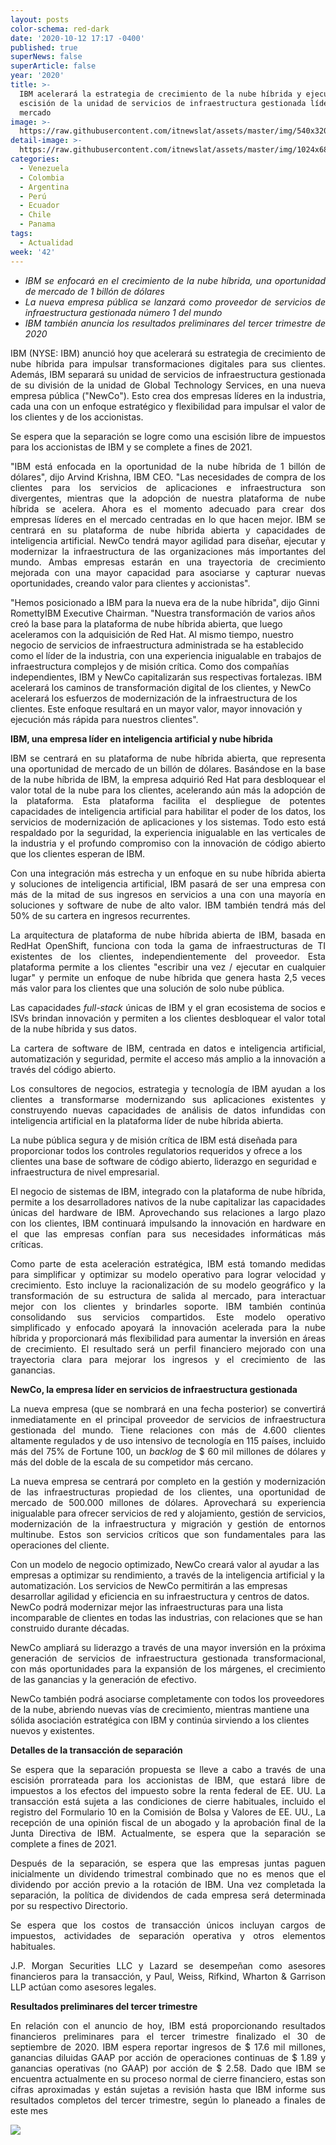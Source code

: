 ```yaml
---
layout: posts
color-schema: red-dark
date: '2020-10-12 17:17 -0400'
published: true
superNews: false
superArticle: false
year: '2020'
title: >-
  IBM acelerará la estrategia de crecimiento de la nube híbrida y ejecutará la
  escisión de la unidad de servicios de infraestructura gestionada líder del
  mercado
image: >-
  https://raw.githubusercontent.com/itnewslat/assets/master/img/540x320/IBM-sede-p.jpg
detail-image: >-
  https://raw.githubusercontent.com/itnewslat/assets/master/img/1024x680/IBM-sede-g.jpg
categories:
  - Venezuela
  - Colombia
  - Argentina
  - Perú
  - Ecuador
  - Chile
  - Panama
tags:
  - Actualidad
week: '42'
---
```

<ul style="text-align: justify;">
	<li><em>IBM se enfocará en el crecimiento de la nube híbrida, una oportunidad de mercado de 1 billón de dólares</em></li>
	<li><em>La nueva empresa pública se lanzará como proveedor de servicios de infraestructura gestionada número 1 del mundo</em></li>
	<li><em>IBM también anuncia los resultados preliminares del tercer trimestre de 2020</em></li>
</ul>
<p style="text-align: justify;">IBM (NYSE: IBM) anunció hoy que acelerará su estrategia de crecimiento de nube híbrida para impulsar transformaciones digitales para sus clientes. Además, IBM separará su unidad de servicios de infraestructura gestionada de su división de la unidad de Global Technology Services, en una nueva empresa pública ("NewCo"). Esto crea dos empresas líderes en la industria, cada una con un enfoque estratégico y flexibilidad para impulsar el valor de los clientes y de los accionistas.</p>
<p style="text-align: justify;">Se espera que la separación se logre como una escisión libre de impuestos para los accionistas de IBM y se complete a fines de 2021.</p>
<p style="text-align: justify;">"IBM está enfocada en la oportunidad de la nube híbrida de 1 billón de dólares", dijo Arvind Krishna, IBM CEO. "Las necesidades de compra de los clientes para los servicios de aplicaciones e infraestructura son divergentes, mientras que la adopción de nuestra plataforma de nube híbrida se acelera. Ahora es el momento adecuado para crear dos empresas líderes en el mercado centradas en lo que hacen mejor. IBM se centrará en su plataforma de nube híbrida abierta y capacidades de inteligencia artificial. NewCo tendrá mayor agilidad para diseñar, ejecutar y modernizar la infraestructura de las organizaciones más importantes del mundo. Ambas empresas estarán en una trayectoria de crecimiento mejorada con una mayor capacidad para asociarse y capturar nuevas oportunidades, creando valor para clientes y accionistas".

"Hemos posicionado a IBM para la nueva era de la nube híbrida", dijo Ginni RomettyIBM Executive Chairman. "Nuestra transformación de varios años creó la base para la plataforma de nube híbrida abierta, que luego aceleramos con la adquisición de Red Hat. Al mismo tiempo, nuestro negocio de servicios de infraestructura administrada se ha establecido como el líder de la industria, con una experiencia inigualable en trabajos de infraestructura complejos y de misión crítica. Como dos compañías independientes, IBM y NewCo capitalizarán sus respectivas fortalezas. IBM acelerará los caminos de transformación digital de los clientes, y NewCo acelerará los esfuerzos de modernización de la infraestructura de los clientes. Este enfoque resultará en un mayor valor, mayor innovación y ejecución más rápida para nuestros clientes".

<strong>IBM, una empresa líder en inteligencia artificial y nube híbrida</strong></p>
<p style="text-align: justify;">IBM se centrará en su plataforma de nube híbrida abierta, que representa una oportunidad de mercado de un billón de dólares. Basándose en la base de la nube híbrida de IBM, la empresa adquirió Red Hat para desbloquear el valor total de la nube para los clientes, acelerando aún más la adopción de la plataforma. Esta plataforma facilita el despliegue de potentes capacidades de inteligencia artificial para habilitar el poder de los datos, los servicios de modernización de aplicaciones y los sistemas. Todo esto está respaldado por la seguridad, la experiencia inigualable en las verticales de la industria y el profundo compromiso con la innovación de código abierto que los clientes esperan de IBM.</p>
<p style="text-align: justify;">Con una integración más estrecha y un enfoque en su nube híbrida abierta y soluciones de inteligencia artificial, IBM pasará de ser una empresa con más de la mitad de sus ingresos en servicios a una con una mayoría en soluciones y software de nube de alto valor. IBM también tendrá más del 50% de su cartera en ingresos recurrentes.</p>
<p style="text-align: justify;">La arquitectura de plataforma de nube híbrida abierta de IBM, basada en RedHat OpenShift, funciona con toda la gama de infraestructuras de TI existentes de los clientes, independientemente del proveedor. Esta plataforma permite a los clientes "escribir una vez / ejecutar en cualquier lugar" y permite un enfoque de nube híbrida que genera hasta 2,5 veces más valor para los clientes que una solución de solo nube pública.</p>
<p style="text-align: justify;">Las capacidades <em>full-stack </em>únicas de IBM y el gran ecosistema de socios e ISVs brindan innovación y permiten a los clientes desbloquear el valor total de la nube híbrida y sus datos.</p>
<p style="text-align: justify;">La cartera de software de IBM, centrada en datos e inteligencia artificial, automatización y seguridad, permite el acceso más amplio a la innovación a través del código abierto.</p>
<p style="text-align: justify;">Los consultores de negocios, estrategia y tecnología de IBM ayudan a los clientes a transformarse modernizando sus aplicaciones existentes y construyendo nuevas capacidades de análisis de datos infundidas con inteligencia artificial en la plataforma líder de nube híbrida abierta.

La nube pública segura y de misión crítica de IBM está diseñada para proporcionar todos los controles regulatorios requeridos y ofrece a los clientes una base de software de código abierto, liderazgo en seguridad e infraestructura de nivel empresarial.</p>
<p style="text-align: justify;">El negocio de sistemas de IBM, integrado con la plataforma de nube híbrida, permite a los desarrolladores nativos de la nube capitalizar las capacidades únicas del hardware de IBM. Aprovechando sus relaciones a largo plazo con los clientes, IBM continuará impulsando la innovación en hardware en el que las empresas confían para sus necesidades informáticas más críticas.</p>
<p style="text-align: justify;">Como parte de esta aceleración estratégica, IBM está tomando medidas para simplificar y optimizar su modelo operativo para lograr velocidad y crecimiento. Esto incluye la racionalización de su modelo geográfico y la transformación de su estructura de salida al mercado, para interactuar mejor con los clientes y brindarles soporte. IBM también continúa consolidando sus servicios compartidos. Este modelo operativo simplificado y enfocado apoyará la innovación acelerada para la nube híbrida y proporcionará más flexibilidad para aumentar la inversión en áreas de crecimiento. El resultado será un perfil financiero mejorado con una trayectoria clara para mejorar los ingresos y el crecimiento de las ganancias.

<strong>NewCo, la empresa líder en servicios de infraestructura gestionada</strong></p>
<p style="text-align: justify;">La nueva empresa (que se nombrará en una fecha posterior) se convertirá inmediatamente en el principal proveedor de servicios de infraestructura gestionada del mundo. Tiene relaciones con más de 4.600 clientes altamente regulados y de uso intensivo de tecnología en 115 países, incluido más del 75% de Fortune 100, un <em>backlog</em> de $ 60 mil millones de dólares y más del doble de la escala de su competidor más cercano.</p>
<p style="text-align: justify;">La nueva empresa se centrará por completo en la gestión y modernización de las infraestructuras propiedad de los clientes, una oportunidad de mercado de 500.000 millones de dólares. Aprovechará su experiencia inigualable para ofrecer servicios de red y alojamiento, gestión de servicios, modernización de la infraestructura y migración y gestión de entornos multinube. Estos son servicios críticos que son fundamentales para las operaciones del cliente.

Con un modelo de negocio optimizado, NewCo creará valor al ayudar a las empresas a optimizar su rendimiento, a través de la inteligencia artificial y la automatización. Los servicios de NewCo permitirán a las empresas desarrollar agilidad y eficiencia en su infraestructura y centros de datos. NewCo podrá modernizar mejor las infraestructuras para una lista incomparable de clientes en todas las industrias, con relaciones que se han construido durante décadas.</p>
<p style="text-align: justify;">NewCo ampliará su liderazgo a través de una mayor inversión en la próxima generación de servicios de infraestructura gestionada transformacional, con más oportunidades para la expansión de los márgenes, el crecimiento de las ganancias y la generación de efectivo.

NewCo también podrá asociarse completamente con todos los proveedores de la nube, abriendo nuevas vías de crecimiento, mientras mantiene una sólida asociación estratégica con IBM y continúa sirviendo a los clientes nuevos y existentes.</p>
<p style="text-align: justify;"><strong>Detalles de la transacción de separación</strong></p>
<p style="text-align: justify;">Se espera que la separación propuesta se lleve a cabo a través de una escisión prorrateada para los accionistas de IBM, que estará libre de impuestos a los efectos del impuesto sobre la renta federal de EE. UU. La transacción está sujeta a las condiciones de cierre habituales, incluido el registro del Formulario 10 en la Comisión de Bolsa y Valores de EE. UU., La recepción de una opinión fiscal de un abogado y la aprobación final de la Junta Directiva de IBM. Actualmente, se espera que la separación se complete a fines de 2021.</p>
<p style="text-align: justify;">Después de la separación, se espera que las empresas juntas paguen inicialmente un dividendo trimestral combinado que no es menos que el dividendo por acción previo a la rotación de IBM. Una vez completada la separación, la política de dividendos de cada empresa será determinada por su respectivo Directorio.</p>
<p style="text-align: justify;">
Se espera que los costos de transacción únicos incluyan cargos de impuestos, actividades de separación operativa y otros elementos habituales.</p>
<p style="text-align: justify;">J.P. Morgan Securities LLC y Lazard se desempeñan como asesores financieros para la transacción, y Paul, Weiss, Rifkind, Wharton &amp; Garrison LLP actúan como asesores legales.</p>
<p style="text-align: justify;"><strong>Resultados preliminares del tercer trimestre</strong></p>
<p style="text-align: justify;">En relación con el anuncio de hoy, IBM está proporcionando resultados financieros preliminares para el tercer trimestre finalizado el 30 de septiembre de 2020. IBM espera reportar ingresos de $ 17.6 mil millones, ganancias diluidas GAAP por acción de operaciones continuas de $ 1.89 y ganancias operativas (no GAAP) por acción de $ 2.58. Dado que IBM se encuentra actualmente en su proceso normal de cierre financiero, estas son cifras aproximadas y están sujetas a revisión hasta que IBM informe sus resultados completos del tercer trimestre, según lo planeado a finales de este mes</p>
<p style="text-align: justify;"></p>

<img src="https://tracker.metricool.com/c3po.jpg?hash=56f88a41e39ab42c063cc51676587a04"/>